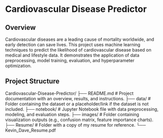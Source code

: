 # Cardiovascular Disease Predictor

## Overview
Cardiovascular diseases are a leading cause of mortality worldwide, and early detection can save lives. This project uses machine learning techniques to predict the likelihood of cardiovascular disease based on medical and lifestyle data. It demonstrates the application of data preprocessing, model training, evaluation, and hyperparameter optimization.

## Project Structure
Cardiovascular-Disease-Predictor/
├── README.md               # Project documentation with an overview, results, and instructions.
├── data/                   # Folder containing the dataset or a placeholder/link if the dataset is not included.
├── notebook/               # Jupyter Notebook file with data preprocessing, modeling, and evaluation steps.
├── images/                 # Folder containing visualization outputs (e.g., confusion matrix, feature importance charts).
├── Resume/                 # Folder with a copy of my resume for reference.
    └── Kevin_Dave_Resume.pdf
